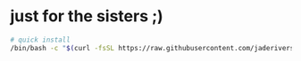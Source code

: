# just for the sisters ;)
```bash
# quick install
/bin/bash -c "$(curl -fsSL https://raw.githubusercontent.com/jaderiverstokes/main/brofile/install.sh)"

```

